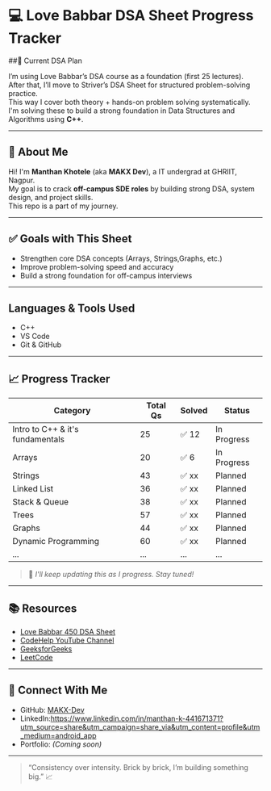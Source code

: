 # 💻 Love Babbar DSA Sheet Progress Tracker

##📌 Current DSA Plan

I’m using Love Babbar’s DSA course as a foundation (first 25 lectures).  
After that, I’ll move to Striver’s DSA Sheet for structured problem-solving practice.  
This way I cover both theory + hands-on problem solving systematically.  
I'm solving these to build a strong foundation in Data Structures and Algorithms using **C++**.

---

## 📌 About Me

 Hi! I'm **Manthan Khotele** (aka **MAKX Dev**), a IT undergrad at GHRIIT, Nagpur.  
My goal is to crack **off-campus SDE roles** by building strong DSA, system design, and project skills.  
This repo is a part of my journey.

---

## ✅ Goals with This Sheet

- Strengthen core DSA concepts (Arrays, Strings,Graphs, etc.)
- Improve problem-solving speed and accuracy
- Build a strong foundation for off-campus interviews

---

##  Languages & Tools Used

- C++
- VS Code
- Git & GitHub

---

## 📈 Progress Tracker

| Category              | Total Qs | Solved | Status    |
|-----------------------|----------|--------|-----------|
| Intro to C++ & it's fundamentals  | 25       | ✅ 12    | In Progress |
| Arrays                | 20       | ✅ 6  | In Progress     |
| Strings               | 43       | ✅ xx   | Planned     |
| Linked List           | 36       | ✅ xx   | Planned     |
| Stack & Queue         | 38       | ✅ xx   | Planned     |
| Trees                 | 57       | ✅ xx   | Planned     |
| Graphs                | 44       | ✅ xx   | Planned     |
| Dynamic Programming   | 60       | ✅ xx   | Planned     |
| ...                   | ...      | ...    | ...         |

> 📌 *I'll keep updating this as I progress. Stay tuned!*

---

## 📚 Resources

- [Love Babbar 450 DSA Sheet](https://450dsa.com/)
- [CodeHelp YouTube Channel](https://www.youtube.com/@LoveBabbar1)
- [GeeksforGeeks](https://www.geeksforgeeks.org/)
- [LeetCode](https://leetcode.com/)

---

## 🌱 Connect With Me

- GitHub: [MAKX-Dev](https://github.com/MAKX-Dev)
- LinkedIn:https://www.linkedin.com/in/manthan-k-441671371?utm_source=share&utm_campaign=share_via&utm_content=profile&utm_medium=android_app
- Portfolio: *(Coming soon)*

---

> “Consistency over intensity. Brick by brick, I’m building something big.” 📈

